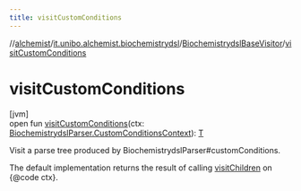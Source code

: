 ```yaml
---
title: visitCustomConditions
---
```

//[alchemist](../../../index.html)/[it.unibo.alchemist.biochemistrydsl](../index.html)/[BiochemistrydslBaseVisitor](index.html)/[visitCustomConditions](visit-custom-conditions.html)



# visitCustomConditions



[jvm]\
open fun [visitCustomConditions](visit-custom-conditions.html)(ctx: [BiochemistrydslParser.CustomConditionsContext](../-biochemistrydsl-parser/-custom-conditions-context/index.html)): [T](../../it.unibo.alchemist.model.implementations.conditions/-neighborhood-present/index.html)



Visit a parse tree produced by BiochemistrydslParser#customConditions. 



The default implementation returns the result of calling [visitChildren](index.html#668592954%2FFunctions%2F-134779887) on {@code ctx}.




